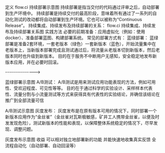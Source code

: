 定义
flow.ci
持续部署示意图
持续部署是指当交付的代码通过评审之后，自动部署到生产环境中。
持续部署是持续交付的最高阶段，意味着所有通过了一系列的自动化测试的改动都将自动部署到生产环境。它也可以被称为“Continuous Release”。
持续集成、持续发布及持续部署的关系：
flow.ci
持续集成、持续发布及持续部署关系图
实践方法
必要的前期准备：应用虚拟化（例如：使用docker）、准备部署蓝图、构建部署系统。
常见的部署方式有：
蓝绿部署：
蓝绿部署是准备2套环境，一套老版本（绿色）一套新版本（蓝色），开始流量集中在老版本上，当新版本部署完成且测试通过后，将流量从老版本切到新版本，然后老版本同时也升级到新版本。
目的在于服务不中断用户无感知，安全稳定地发布新版本应用，并在必要时回滚。

--------------->

蓝绿部署示意图
A/B测试：
A/B测试是用来测试应用功能表现的方法，例如可用性、受欢迎程度、可见性等等。
目的在于通过科学的实验设计、采样样本代表性、流量分割与小流量测试等方式来获得具有代表性的实验结论，并确信该结论在推广到全部流量可信

A/B测试示意图
灰度发布：
灰度发布是在原有版本可用的情况下，同时部署一个新版本应用作为“金丝雀”（金丝雀对瓦斯极敏感，矿井工人携带金丝雀，以便及时发发现危险），测试新版本的性能和表现，以保障整体系统稳定的情况下，尽早发现、调整问题。

灰度发布示意图
收益
可以相对独立地部署新的功能
并能快速地收集真实反馈
全流程自动化（自动部署、自动回滚等）
